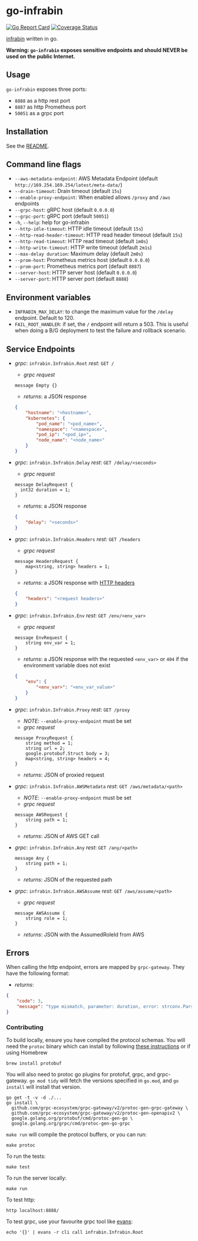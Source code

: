 # go-infrabin

[![Go Report Card](https://goreportcard.com/badge/github.com/maruina/go-infrabin)](https://goreportcard.com/report/github.com/maruina/go-infrabin)
[![Coverage Status](https://coveralls.io/repos/github/maruina/go-infrabin/badge.svg?branch=master)](https://coveralls.io/github/maruina/go-infrabin?branch=master)

[infrabin](https://github.com/maruina/infrabin) written in go.

**Warning: `go-infrabin` exposes sensitive endpoints and should NEVER be used on the public Internet.**

## Usage

`go-infrabin` exposes three ports:

* `8888` as a http rest port
* `8887` as http Prometheus port
* `50051` as a grpc port

## Installation

See the [README](./chart/go-infrabin/README.md).

## Command line flags

* `--aws-metadata-endpoint`: AWS Metadata Endpoint (default `http://169.254.169.254/latest/meta-data/`)
* `--drain-timeout`: Drain timeout (default `15s`)
* `--enable-proxy-endpoint`: When enabled allows `/proxy` and `/aws` endpoints
* `--grpc-host`: gRPC host (default `0.0.0.0`)
* `--grpc-port`: gRPC port (default `50051`)
* `-h`, `--help`: help for go-infrabin
* `--http-idle-timeout`: HTTP idle timeout (default `15s`)
* `--http-read-header-timeout`: HTTP read header timeout (default `15s`)
* `--http-read-timeout`: HTTP read timeout (default `1m0s`)
* `--http-write-timeout`: HTTP write timeout (default `2m1s`)
* `--max-delay duration`: Maximum delay (default `2m0s`)
* `--prom-host`: Prometheus metrics host (default `0.0.0.0`)
* `--prom-port`: Prometheus metrics port (default `8887`)
* `--server-host`: HTTP server host (default `0.0.0.0`)
* `--server-port`: HTTP server port (default `8888`)

## Environment variables

* `INFRABIN_MAX_DELAY`: to change the maximum value for the `/delay` endpoint. Default to 120.
* `FAIL_ROOT_HANDLER`: if set, the `/` endpoint will return a 503. This is useful when doing a B/G deployment to test the failure and rollback scenario.

## Service Endpoints

* _grpc_: `infrabin.Infrabin.Root` _rest_: `GET /`
  * _grpc request_

  ```text
  message Empty {}
  ```

  * _returns_: a JSON response

  ```json
  {
      "hostname": "<hostname>",
      "kubernetes": {
          "pod_name": "<pod_name>",
          "namespace": "<namespace>",
          "pod_ip": "<pod_ip>",
          "node_name": "<node_name>"
      }
  }
  ```

* _grpc_: `infrabin.Infrabin.Delay` _rest_: `GET /delay/<seconds>`
  * _grpc request_

  ```text
  message DelayRequest {
    int32 duration = 1;
  }
  ```

  * _returns_: a JSON response

  ```json
  {
      "delay": "<seconds>"
  }
  ```

* _grpc_: `infrabin.Infrabin.Headers` _rest_: `GET /headers`

  * _grpc request_

  ```text
  message HeadersRequest {
      map<string, string> headers = 1;
  }
  ```

  * _returns_: a JSON response with [HTTP headers](https://pkg.go.dev/net/http?tab=doc#Header)

  ```json
  {
      "headers": "<request headers>"
  }
  ```

* _grpc_: `infrabin.Infrabin.Env` _rest_: `GET /env/<env_var>`
  * _grpc request_

  ```text
  message EnvRequest {
      string env_var = 1;
  }
  ```

  * _returns_: a JSON response with the requested `<env_var>` or `404` if the environment variable does not exist

  ```json
  {
      "env": {
          "<env_var>": "<env_var_value>"
      }
  }
  ```

* _grpc_: `infrabin.Infrabin.Proxy` _rest_: `GET /proxy`
  * _NOTE_: `--enable-proxy-endpoint` must be set
  * _grpc request_

  ```text
  message ProxyRequest {
      string method = 1;
      string url = 2;
      google.protobuf.Struct body = 3;
      map<string, string> headers = 4;
  }
  ```

  * _returns_: JSON of proxied request

* _grpc_: `infrabin.Infrabin.AWSMetadata` _rest_: `GET /aws/metadata/<path>`
  * _NOTE_: `--enable-proxy-endpoint` must be set
  * _grpc request_

  ```text
  message AWSRequest {
      string path = 1;
  }
  ```

  * _returns_: JSON of AWS GET call

* _grpc_: `infrabin.Infrabin.Any` _rest_: `GET /any/<path>`

  ```text
  message Any {
      string path = 1;
  }
  ```

  * _returns_: JSON of the requested path

* _grpc_: `infrabin.Infrabin.AWSAssume` _rest_: `GET /aws/assume/<path>`
  * _grpc request_

  ```text
  message AWSAssume {
      string role = 1;
  }
  ```

  * _returns_: JSON with the AssumedRoleId from AWS

## Errors

When calling the http endpoint, errors are mapped by `grpc-gateway`. They have the following format:

* _returns_:

```json
{
    "code": 3,
    "message": "type mismatch, parameter: duration, error: strconv.ParseInt: parsing \"21asd\": invalid syntax"
}
```

### Contributing

To build locally, ensure you have compiled the protocol schemas. You
will need the `protoc` binary which can install by following
[these instructions][protoc] or if using Homebrew

```shell
brew install protobuf
```

You will also need to protoc go plugins for protofuf, grpc, and
grpc-gateway. `go mod tidy` will fetch the versions specified in
`go.mod`, and `go install` will install that version.

```shell
go get -t -v -d ./...
go install \
  github.com/grpc-ecosystem/grpc-gateway/v2/protoc-gen-grpc-gateway \
  github.com/grpc-ecosystem/grpc-gateway/v2/protoc-gen-openapiv2 \
  google.golang.org/protobuf/cmd/protoc-gen-go \
  google.golang.org/grpc/cmd/protoc-gen-go-grpc
```

`make run` will compile the protocol buffers, or you can run:

```shell
make protoc
```

To run the tests:

```shell
make test
```

To run the server locally:

```shell
make run
```

To test http:

```shell
http localhost:8888/
```

To test grpc, use your favourite grpc tool like [evans][evans]:

```shell
echo '{}' | evans -r cli call infrabin.Infrabin.Root
```

[protoc]: https://grpc.io/docs/languages/go/quickstart/#prerequisites
[evans]: https://github.com/ktr0731/evans/
